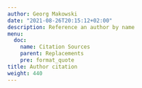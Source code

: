 ```yaml
---
author: Georg Makowski
date: "2021-08-26T20:15:12+02:00"
description: Reference an author by name
menu:
  doc:
    name: Citation Sources
    parent: Replacements
    pre: format_quote
title: Author citation
weight: 440
---
```

